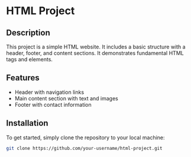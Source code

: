 # HTML Project

## Description
This project is a simple HTML website. It includes a basic structure with a header, footer, and content sections. It demonstrates fundamental HTML tags and elements.

## Features
- Header with navigation links
- Main content section with text and images
- Footer with contact information

## Installation
To get started, simply clone the repository to your local machine:

```bash
git clone https://github.com/your-username/html-project.git
